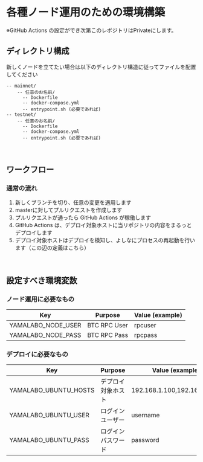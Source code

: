 # 各種ノード運用のための環境構築

※GitHub Actions の設定ができ次第このレポジトリはPrivateにします。

## ディレクトリ構成

新しくノードを立てたい場合は以下のディレクトリ構造に従ってファイルを配置してください
```
-- mainnet/
    -- 任意のお名前/
      -- Dockerfile
      -- docker-compose.yml
      -- entrypoint.sh (必要であれば)
-- testnet/
    -- 任意のお名前/
      -- Dockerfile
      -- docker-compose.yml
      -- entrypoint.sh (必要であれば)

```

<br>

## ワークフロー

### 通常の流れ

1. 新しくブランチを切り、任意の変更を適用します
2. masterに対してプルリクエストを作成します
3. プルリクエストが通ったら GitHub Actions が稼働します
4. GitHub Actions は、デプロイ対象ホストに当リポジトリの内容をまるっとデプロイします
5. デプロイ対象ホストはデプロイを検知し、よしなにプロセスの再起動を行います（この辺の定義はこちら）

<br>

## 設定すべき環境変数

### ノード運用に必要なもの

| Key | Purpose | Value (example) |
| --- | ------- | --------------- |
| YAMALABO_NODE_USER | BTC RPC User | rpcuser |
| YAMALABO_NODE_PASS | BTC RPC Pass | rpcpass |

### デプロイに必要なもの

| Key | Purpose | Value (example) |
| --- | ------- | --------------- |
| YAMALABO_UBUNTU_HOSTS | デプロイ対象ホスト | 192.168.1.100,192.168.1.101 |
| YAMALABO_UBUNTU_USER | ログインユーザー | username |
| YAMALABO_UBUNTU_PASS | ログインパスワード | password |
